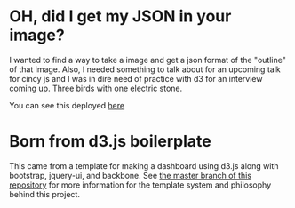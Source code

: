 # OH, did I get my JSON in your image?

I wanted to find a way to take a image and get a json format of the
"outline" of that image. Also, I needed something to talk about for an
upcoming talk for cincy js and I was in dire need of practice with d3
for an interview coming up. Three birds with one electric stone.
 
You can see this deployed [here](http://json-outliner.herokuapp.com/)

# Born from d3.js boilerplate

This came from a template for making a dashboard using d3.js along
with bootstrap, jquery-ui, and backbone. See
[the master branch of this repository](https://github.com/zmaril/d3.js-boilerplate#how-it-works)
for more information for the template system and philosophy behind
this project.

